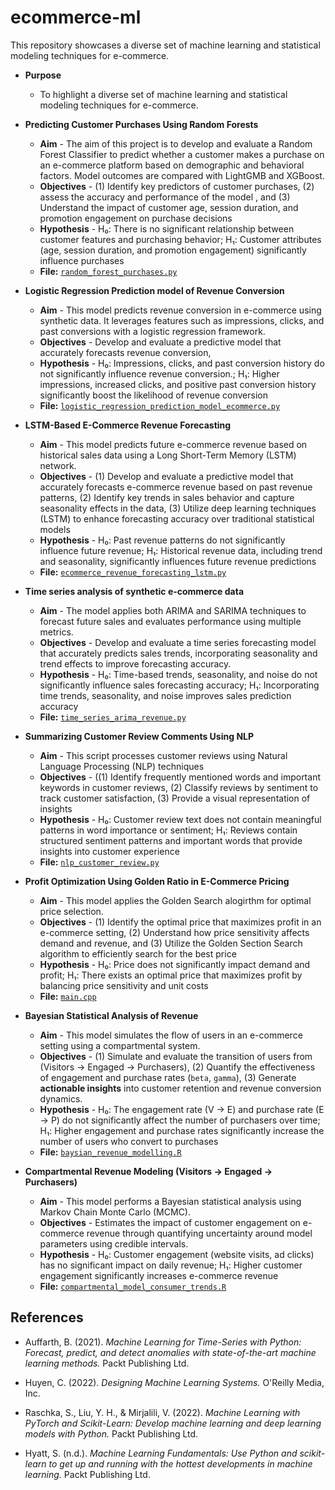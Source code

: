 # ecommerce-ml
This repository showcases a diverse set of machine learning and statistical modeling techniques for e-commerce.

* **Purpose** 
  - To highlight a diverse set of machine learning and statistical modeling techniques for e-commerce.
 
* **Predicting Customer Purchases Using Random Forests**
  - **Aim** - The aim of this project is to develop and evaluate a Random Forest Classifier to predict whether a customer makes a purchase on an e-commerce platform based on demographic and behavioral factors. Model outcomes are compared with LightGMB and XGBoost.
  - **Objectives** - (1) Identify key predictors of customer purchases, (2) assess the accuracy and performance of the model , and (3) Understand the impact of customer age, session duration, and promotion engagement on purchase decisions
  - **Hypothesis** - H₀: There is no significant relationship between customer features and purchasing behavior; H₁: Customer attributes (age, session duration, and promotion engagement) significantly influence purchases
  - **File:** [`random_forest_purchases.py`](https://github.com/h-hedman/ecommerce-ml/blob/main/logistic_regression_prediction_model_ecommerce.py)
* **Logistic Regression Prediction model of Revenue Conversion**
  - **Aim** - This model predicts revenue conversion in e-commerce using synthetic data. It leverages features such as impressions, clicks, and past conversions with a logistic regression framework. 
  - **Objectives** - Develop and evaluate a predictive model that accurately forecasts revenue conversion, 
  - **Hypothesis** - H₀: Impressions, clicks, and past conversion history do not significantly influence revenue conversion.; H₁: Higher impressions, increased clicks, and positive past conversion history significantly boost the likelihood of revenue conversion
  - **File:** [`logistic_regression_prediction_model_ecommerce.py`](https://raw.githubusercontent.com/h-hedman/ecommerce-ml/refs/heads/main/logistic_regression_prediction_model_ecommerce.py)
* **LSTM-Based E-Commerce Revenue Forecasting**
  - **Aim** - This model predicts future e-commerce revenue based on historical sales data using a Long Short-Term Memory (LSTM) network. 
  - **Objectives** - (1) Develop and evaluate a predictive model that accurately forecasts e-commerce revenue based on past revenue patterns, (2) Identify key trends in sales behavior and capture seasonality effects in the data, (3) Utilize deep learning techniques (LSTM) to enhance forecasting accuracy over traditional statistical models 
  - **Hypothesis** - H₀: Past revenue patterns do not significantly influence future revenue; H₁: Historical revenue data, including trend and seasonality, significantly influences future revenue predictions
  - **File:** [`ecommerce_revenue_forecasting_lstm.py`](https://raw.githubusercontent.com/h-hedman/ecommerce-ml/refs/heads/main/ecommerce_revenue_forecasting_lstm.py)
* **Time series analysis of synthetic e-commerce data**
  - **Aim** - The model applies both ARIMA and SARIMA techniques to forecast future sales and evaluates performance using multiple metrics.
  - **Objectives** - Develop and evaluate a time series forecasting model that accurately predicts sales trends, incorporating seasonality and trend effects to improve forecasting accuracy.
  - **Hypothesis** - H₀: Time-based trends, seasonality, and noise do not significantly influence sales forecasting accuracy; H₁: Incorporating time trends, seasonality, and noise improves sales prediction accuracy
  - **File:** [`time_series_arima_revenue.py`](https://raw.githubusercontent.com/h-hedman/ecommerce-ml/refs/heads/main/time_series_arima_revenue.py)
* **Summarizing Customer Review Comments Using NLP**
  - **Aim** - This script processes customer reviews using Natural Language Processing (NLP) techniques
  - **Objectives** - ((1) Identify frequently mentioned words and important keywords in customer reviews, (2) Classify reviews by sentiment to track customer satisfaction, (3) Provide a visual representation of insights
  - **Hypothesis** - H₀: Customer review text does not contain meaningful patterns in word importance or sentiment; H₁: Reviews contain structured sentiment patterns and important words that provide insights into customer experience
  - **File:** [`nlp_customer_review.py`](https://raw.githubusercontent.com/h-hedman/ecommerce-ml/refs/heads/main/nlp_customer_review.py)
* **Profit Optimization Using Golden Ratio in E-Commerce Pricing**
  - **Aim** - This model applies the Golden Search alogirthm for optimal price selection. 
  - **Objectives** - (1) Identify the optimal price that maximizes profit in an e-commerce setting, (2) Understand how price sensitivity affects demand and revenue, and (3) Utilize the Golden Section Search algorithm to efficiently search for the best price  
  - **Hypothesis** - H₀: Price does not significantly impact demand and profit; H₁: There exists an optimal price that maximizes profit by balancing price sensitivity and unit costs
  - **File:** [`main.cpp`](https://raw.githubusercontent.com/h-hedman/ecommerce-ml/refs/heads/main/main.cpp)
* **Bayesian Statistical Analysis of Revenue**
  - **Aim** - This model simulates the flow of users in an e-commerce setting using a compartmental system. 
  - **Objectives** - (1) Simulate and evaluate the transition of users from (Visitors → Engaged → Purchasers), (2) Quantify the effectiveness of engagement and purchase rates (`beta`, `gamma`), (3) Generate **actionable insights** into customer retention and revenue conversion dynamics.
  - **Hypothesis** - H₀: The engagement rate (V → E) and purchase rate (E → P) do not significantly affect the number of purchasers over time; H₁: Higher engagement and purchase rates significantly increase the number of users who convert to purchases
  - **File:** [`baysian_revenue_modelling.R`](https://raw.githubusercontent.com/h-hedman/ecommerce-ml/refs/heads/main/baysian_revenue_modelling.R)  
* **Compartmental Revenue Modeling (Visitors → Engaged → Purchasers)**
  - **Aim** - This model performs a Bayesian statistical analysis using Markov Chain Monte Carlo (MCMC).
  - **Objectives** - Estimates the impact of customer engagement on e-commerce revenue through quantifying uncertainty around model parameters using credible intervals.
  - **Hypothesis** - H₀: Customer engagement (website visits, ad clicks) has no significant impact on daily revenue; H₁: Higher customer engagement significantly increases e-commerce revenue
  - **File:** [`compartmental_model_consumer_trends.R`](https://raw.githubusercontent.com/h-hedman/ecommerce-ml/refs/heads/main/compartmental_model_consumer_trends.R)  

## References  

- Auffarth, B. (2021). *Machine Learning for Time-Series with Python: Forecast, predict, and detect anomalies with state-of-the-art machine learning methods.* Packt Publishing Ltd.  

- Huyen, C. (2022). *Designing Machine Learning Systems.* O'Reilly Media, Inc.  

- Raschka, S., Liu, Y. H., & Mirjalili, V. (2022). *Machine Learning with PyTorch and Scikit-Learn: Develop machine learning and deep learning models with Python.* Packt Publishing Ltd.  

- Hyatt, S. (n.d.). *Machine Learning Fundamentals: Use Python and scikit-learn to get up and running with the hottest developments in machine learning.* Packt Publishing Ltd.  



